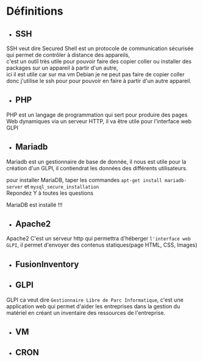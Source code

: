 # Définitions

- ## SSH

SSH veut dire Secured Shell est un protocole de communication sécurisée qui permet de contrôler à distance des appareils,  
c'est un outil très utile pour pouvoir faire des copier coller ou installer des packages sur un appareil à partir d'un autre,  
ici il est utile car sur ma vm Debian je ne peut pas faire de copier coller donc j'utilise le ssh pour pour pouvoir en faire à partir d'un autre appareil.

- ## PHP  

PHP est un langage de programmation qui sert pour produire des pages Web dynamiques via un serveur HTTP, il va être utile pour l'interface web GLPI

- ## Mariadb

Mariadb est un gestionnaire de base de donnée, il nous est utile pour la création d'un GLPI, il contiendrat les données des différents utilisateurs.

pour installer MariaDB, taper les commandes `apt-get install mariadb-server` et `mysql_secure_installation`  
Repondez Y à toutes les questions  

MariaDB est installé !!!

- ## Apache2

Apache2 C'est un serveur http qui permettra d'héberger ``l'interface web GLPI``, il permet d'envoyer des contenus statiques(page HTML, CSS, Images) 

- ## FusionInventory

- ## GLPI
  
GLPI ca veut dire ``Gestionnaire Libre de Parc Informatique``, c'est une application web qui permet d'aider les entreprises dans la gestion du matériel en créant un inventaire des ressources de l'entreprise.

- ## VM

- ## CRON
